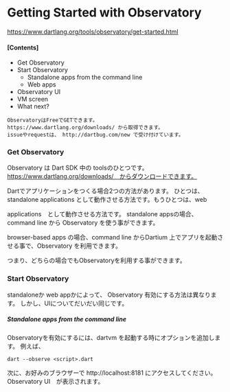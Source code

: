 # Getting Started with Observatory
https://www.dartlang.org/tools/observatory/get-started.html



#### [Contents]
* Get Observatory
* Start Observatory
  * Standalone apps from the command line
  * Web apps
* Observatory UI
* VM screen
* What next?

```
ObservatoryはFreeでGETできます。
https://www.dartlang.org/downloads/ から取得できます。
issueやrequestは、 http://dartbug.com/new で受け付けています。
```

### Get Observatory
Observatory は Dart SDK 中の toolsのひとつです。https://www.dartlang.org/downloads/　からダウンロードできます。

Dartでアプリケーションをつくる場合2つの方法があります。 ひとつは、standalone applications として動作させる方法です。もうひとつは、web 

applications　として動作させる方法です。 standalone appsの場合、 command line から Observatory を使う事ができます。

browser-based apps の場合、command line からDartium 上でアプリを起動させる事で、Observatory を利用できます。

つまり、どちらの場合でもObservatoryを利用する事ができます。


### Start Observatory
standaloneか web appかによって、 Observatory 有効にする方法は異なります。
しかし、UIについてだいだい同じです。

##### Standalone apps from the command line

Observatoryを有効にするには、dartvm を起動する時にオプションを追加します。
例えば、
```
dart --observe <script>.dart
```

次に、お好みのブラウザーで http://localhost:8181 にアクセスしてください。Observatory UI　が表示されます。


